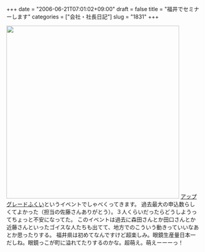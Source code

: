+++
date = "2006-06-21T07:01:02+09:00"
draft = false
title = "福井でセミナーします"
categories = ["会社・社長日記"]
slug = "1831"
+++

<img src="http://www.fisc.jp/imgs/headline_ugf.jpg" width="450">
<a href="http://www.fisc.jp/ugf.php" target="_blank">アップグレードふくい</a>というイベントでしゃべくってきます。
過去最大の申込数らしくてよかった（担当の佐藤さんありがとう）。３人くらいだったらどうしようってちょっと不安になってた。
このイベントは過去に森田さんとか田口さんとか近藤さんといったゴイスな人たちも出てて、地方でのこういう動きっていいなあとか思ったりする。
福井県は初めてなんですけど超楽しみ。眼鏡生産量日本一だしね。眼鏡っこが町に溢れてたりするのかな。超萌え。萌えーーーっ！
